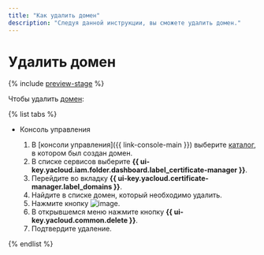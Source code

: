 ```yaml
---
title: "Как удалить домен"
description: "Следуя данной инструкции, вы сможете удалить домен."
---
```


# Удалить домен

{% include [preview-stage](../../../_includes/certificate-manager/preview-stage.md) %}

Чтобы удалить [домен](../../concepts/domains/index.md):

{% list tabs %}

- Консоль управления

  1. В [консоли управления]({{ link-console-main }}) выберите [каталог](../../../resource-manager/concepts/resources-hierarchy.md#folder), в котором был создан домен.
  1. В списке сервисов выберите **{{ ui-key.yacloud.iam.folder.dashboard.label_certificate-manager }}**.
  1. Перейдите во вкладку **{{ ui-key.yacloud.certificate-manager.label_domains }}**.
  1. Найдите в списке домен, который необходимо удалить.
  1. Нажмите кнопку ![image](../../../_assets/options.svg).
  1. В открывшемся меню нажмите кнопку **{{ ui-key.yacloud.common.delete }}**.
  1. Подтвердите удаление.

{% endlist %}